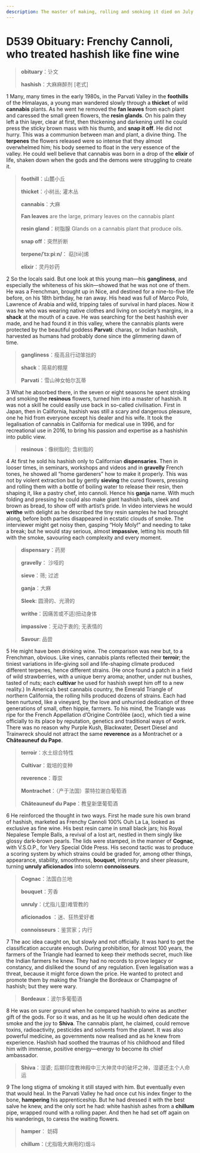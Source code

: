 ```yaml
---
description: The master of making, rolling and smoking it died on July 18th, aged 64
---
```


# D539 Obituary: Frenchy Cannoli, who treated hashish like fine wine
> **obituary**：讣文
 > 
> **hashish**：大麻麻醉剂 [老式]
 > 

1 Many, many times in the early 1980s, in the Parvati Valley in the **foothills** of the Himalayas, a young man wandered slowly through a **thicket** of wild **cannabis** plants. As he went he removed the **fan leaves** from each plant and caressed the small green flowers, the **resin glands**. On his palm they left a thin layer, clear at first, then thickening and darkening until he could press the sticky brown mass with his thumb, and **snap it off**. He did not hurry. This was a communion between man and plant, a divine thing. The **terpenes** the flowers released were so intense that they almost overwhelmed him; his body seemed to float in the very essence of the valley. He could well believe that cannabis was born in a drop of the **elixir** of life, shaken down when the gods and the demons were struggling to create it.

> **foothill**：山麓小丘
>
> **thicket**：小树丛; 灌木丛
>
> **cannabis**：大麻
>
> **Fan leaves** are the large, primary leaves on the cannabis plant
>
> **resin gland**：树脂腺 Glands on a cannabis plant that produce oils.
>
> **snap off**：突然折断
>
> **terpene/ˈtɜːpiːn/**： 萜[tiē]烯
>
> **elixir**：灵丹妙药
>

2 So the locals said. But one look at this young man—his **gangliness**, and especially the whiteness of his skin—showed that he was not one of them. He was a Frenchman, brought up in Nice, and destined for a nine-to-five life before, on his 18th birthday, he ran away. His head was full of Marco Polo, Lawrence of Arabia and wild, tripping tales of survival in hard places. Now it was he who was wearing native clothes and living on society’s margins, in a **shack** at the mouth of a cave. He was searching for the best hashish ever made, and he had found it in this valley, where the cannabis plants were protected by the beautiful goddess **Parvati**: charas, or Indian hashish, harvested as humans had probably done since the glimmering dawn of time.

> **gangliness**：瘦高且行动笨拙的
>
> **shack**：简易的棚屋
>
> **Parvati**：雪山神女帕尔瓦蒂
>

3 What he absorbed there, in the seven or eight seasons he spent stroking and smoking the **resinous** flowers, turned him into a master of hashish. It was not a skill he could easily use back in so-called civilisation. First in Japan, then in California, hashish was still a scary and dangerous pleasure, one he hid from everyone except his dealer and his wife. It took the legalisation of cannabis in California for medical use in 1996, and for recreational use in 2016, to bring his passion and expertise as a hashishin into public view.

> **resinous**：像树脂的; 含树脂的
>

4 At first he sold his hashish only to Californian **dispensaries**. Then in looser times, in seminars, workshops and videos and in **gravelly** French tones, he showed all “home gardeners” how to make it properly. This was not by violent extraction but by gently **sieving** the cured flowers, pressing and rolling them with a bottle of boiling water to release their resin, then shaping it, like a pastry chef, into cannoli. Hence his **ganja** name. With much folding and pressing he could also make giant hashish balls, sleek and brown as bread, to show off with artist’s pride. In video interviews he would **writhe** with delight as he described the tiny resin samples he had brought along, before both parties disappeared in ecstatic clouds of smoke. The interviewer might get noisy then, gasping “Holy Moly!” and needing to take a break; but he would stay serious, almost **impassive**, letting his mouth fill with the smoke, savouring each complexity and every moment.

> **dispensary**：药房
>
> **gravelly**： 沙哑的
>
> **sieve**：筛; 过滤
>
> **ganja**：大麻
>
> **Sleek**: 圆滑的、光滑的
>
> **writhe**：因痛苦或不适)扭动身体
>
> **impassive**：无动于衷的; 无表情的
>
> **Savour**: 品尝
>

5 He might have been drinking wine. The comparison was new but, to a Frenchman, obvious. Like vines, cannabis plants reflected their **terroir**; the tiniest variations in life-giving soil and life-shaping climate produced different terpenes, hence different strains. (He once found a patch in a field of wild strawberries, with a unique berry aroma; another, under nut bushes, tasted of nuts; each **cultivar** he used for hashish swept him off to a new reality.) In America’s best cannabis country, the Emerald Triangle of northern California, the rolling hills produced dozens of strains. Each had been nurtured, like a vineyard, by the love and unhurried dedication of three generations of small, often hippie, farmers. To his mind, the Triangle was ripe for the French Appellation d’Origine Contrôlée (aoc), which tied a wine officially to its place by reputation, genetics and traditional ways of work. There was no reason why Purple Kush, Blackwater, Desert Diesel and Trainwreck should not attract the same **reverence** as a Montrachet or a **Châteauneuf du Pape**.

> **terroir**：水土综合特性
>
> **Cultivar**：栽培的变种
>
> **reverence**：尊崇
>
> **Montrachet**：（产于法国）蒙特拉谢白葡萄酒
>
> **Châteauneuf du Pape**：教皇新堡葡萄酒
>

6 He reinforced the thought in two ways. First he made sure his own brand of hashish, marketed as Frenchy Cannoli 100% Ouh La La, looked as exclusive as fine wine. His best resin came in small black jars; his Royal Nepalese Temple Balls, a revival of a lost art, nestled in them singly like glossy dark-brown pearls. The lids were stamped, in the manner of **Cognac**, with V.S.O.P., for Very Special Olde Press. His second tactic was to produce a scoring system by which strains could be graded for, among other things, appearance, stability, smoothness, **bouquet**, intensity and sheer pleasure, turning **unruly aficionados** into solemn **connoisseurs**.

> **Cognac**：法国白兰地
>
> **bouquet**：芳香
>
> **unruly**：(尤指儿童)难管教的
>
> **aficionados** ：迷、狂热爱好者
>
> **connoisseurs**：鉴赏家；内行
>

7 The aoc idea caught on, but slowly and not officially. It was hard to get the classification accurate enough. During prohibition, for almost 100 years, the farmers of the Triangle had learned to keep their methods secret, much like the Indian farmers he knew. They had no records to prove legacy or constancy, and disliked the sound of any regulation. Even legalisation was a threat, because it might force down the price. He wanted to protect and promote them by making the Triangle the Bordeaux or Champagne of hashish; but they were wary.

> **Bordeaux**：波尔多葡萄酒
>

8 He was on surer ground when he compared hashish to wine as another gift of the gods. For so it was, and as he lit up he would often dedicate the smoke and the joy to **Shiva**. The cannabis plant, he claimed, could remove toxins, radioactivity, pesticides and solvents from the planet. It was also powerful medicine, as governments now realised and as he knew from experience. Hashish had soothed the traumas of his childhood and filled him with immense, positive energy—energy to become its chief ambassador.

> **Shiva**：湿婆; 后期印度教神殿中三大神灵中的破坏之神，湿婆还主个人命运
>

9 The long stigma of smoking it still stayed with him. But eventually even that would heal. In the Parvati Valley he had once cut his index finger to the bone, **hampering** his apprenticeship. But he had dressed it with the best salve he knew, and the only sort he had: white hashish ashes from a **chillum** pipe, wrapped round with a rolling paper. And then he had set off again on his wanderings, to caress the waiting flowers.

> **hamper**： 妨碍
>
> **chillum**：(尤指吸大麻用的)烟斗
>

